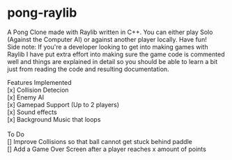 # pong-raylib
A Pong Clone made with Raylib written in C++. You can either play Solo (Against the Computer AI) or against another player locally. Have fun!
<br>
Side note: If you're a developer looking to get into making games with Raylib I have put extra effort into making sure the game code is commented
well and things are explained in detail so you should be able to learn a bit just from reading the code and resulting documentation. 

Features Implemented 
<br>
[x] Collision Detecion
<br>
[x] Enemy AI
<br>
[x] Gamepad Support (Up to 2 players)
<br>
[x] Sound effects
<br>
[x] Background Music that loops
<br>
<br>
To Do
<br>
[] Improve Collisions so that ball cannot get stuck behind paddle
<br>
[] Add a Game Over Screen after a player reaches x amount of points


